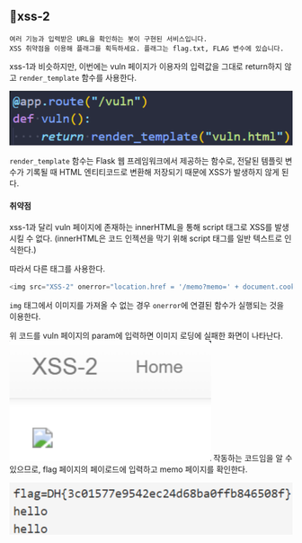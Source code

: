 ## 📍xss-2

```
여러 기능과 입력받은 URL을 확인하는 봇이 구현된 서비스입니다.  
XSS 취약점을 이용해 플래그를 획득하세요. 플래그는 flag.txt, FLAG 변수에 있습니다.
```

xss-1과 비슷하지만, 이번에는 vuln 페이지가 이용자의 입력값을 그대로 return하지 않고 `render_template` 함수를 사용한다.

![](Attachments/{29032E3C-6FFC-4AF9-AF1E-8D9A98CA9F8C}.png)

`render_template` 함수는 Flask 웹 프레임워크에서 제공하는 함수로,
전달된 템플릿 변수가 기록될 때 HTML 엔티티코드로 변환해 저장되기 때문에 XSS가 발생하지 않게 된다.


#### 취약점

xss-1과 달리 vuln 페이지에 존재하는 innerHTML을 통해 script 태그로 XSS를 발생시킬 수 없다.
(innerHTML은 코드 인젝션을 막기 위해 script 태그를 일반 텍스트로 인식한다.)

따라서 다른 태그를 사용한다.

```javascript
<img src="XSS-2" onerror="location.href = '/memo?memo=' + document.cookie;" />
```

`img` 태그에서 이미지를 가져올 수 없는 경우 `onerror`에 연결된 함수가 실행되는 것을 이용한다.


위 코드를 vuln 페이지의 param에 입력하면 이미지 로딩에 실패한 화면이 나타난다.
![](Attachments/{3E2D637E-AF53-4D1F-BC5D-55D5A1D1DD43}.png)
작동하는 코드임을 알 수 있으므로, flag 페이지의 페이로드에 입력하고 memo 페이지를 확인한다.

![](Attachments/{6471AC1D-5409-47E4-867F-685B8BA7A2AD}.png)